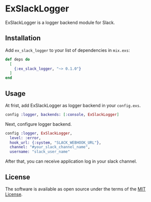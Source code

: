 # ExSlackLogger

ExSlackLogger is a logger backend module for Slack.

## Installation

Add `ex_slack_logger` to your list of dependencies in `mix.exs`:

```elixir
def deps do
  [
    {:ex_slack_logger, "~> 0.1.0"}
  ]
end
```

## Usage
At frist, add ExSlackLogger as logger backend in your `config.exs`.

```elixir
config :logger, backends: [:console, ExSlackLogger]
```

Next, configure logger backend.

```elixir
config :logger, ExSlackLogger,
  level: :error,
  hook_url: {:system, "SLACK_WEBHOOK_URL"},
  channel: "#your_slack_channel_name",
  username: "slack_user_name"
```

After that, you can receive application log in your slack channel.

## License
The software is available as open source under the terms of the [MIT License](https://opensource.org/licenses/MIT).

